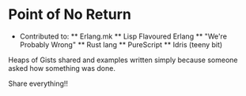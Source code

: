 Point of No Return
==================

* Contributed to:
** Erlang.mk
** Lisp Flavoured Erlang
** "We're Probably Wrong"
** Rust lang
** PureScript
** Idris (teeny bit)

Heaps of Gists shared and examples written simply because
someone asked how something was done.

Share everything!!

